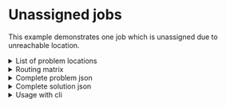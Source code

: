 # Unassigned jobs

This example demonstrates one job which is unassigned due to unreachable location.

<details>
    <summary>List of problem locations</summary><p>

```json
{{#include ../../../../examples/json-pragmatic/data/unassigned.unreachable.locations.json}}
```

</p></details>

<details>
    <summary>Routing matrix</summary><p>

```json
{{#include ../../../../examples/json-pragmatic/data/unassigned.unreachable.matrix.json}}
```

</p></details>


<details>
    <summary>Complete problem json</summary><p>

```json
{{#include ../../../../examples/json-pragmatic/data/unassigned.unreachable.problem.json}}
```

</p></details>

<details>
    <summary>Complete solution json</summary><p>

```json
{{#include ../../../../examples/json-pragmatic/data/unassigned.unreachable.solution.json}}
```

</p></details>

<details>
    <summary>Usage with cli</summary><p>

```
vrp-cli pragmatic unassigned.unreachable.problem.json -m unassigned.unreachable.matrix.json -o unassigned.unreachable.solution.json --max-generations=100
```

</p></details>
